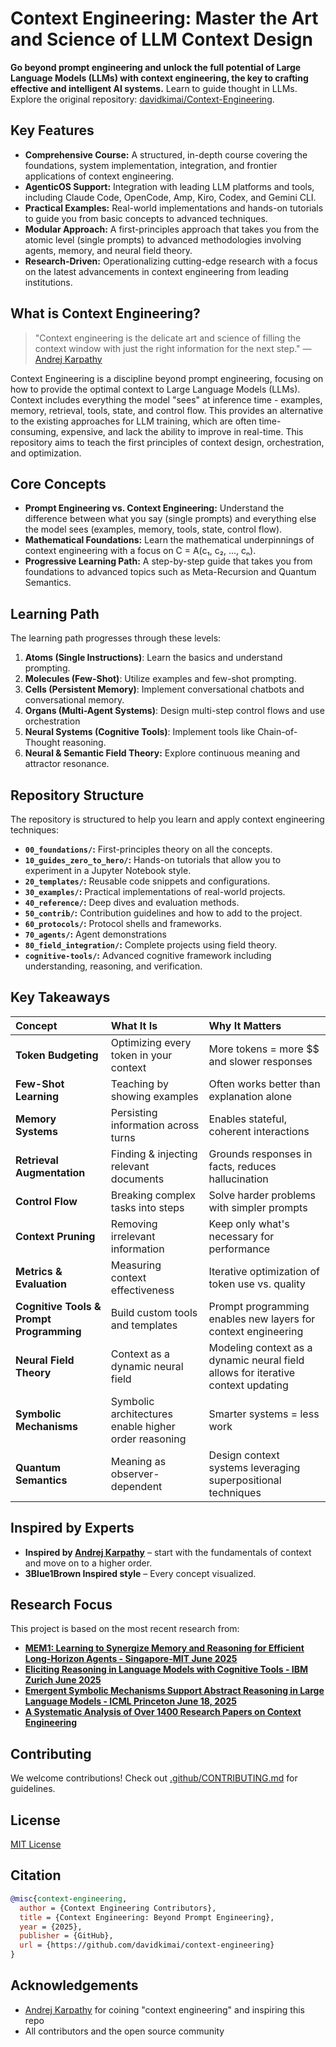 # Context Engineering: Master the Art and Science of LLM Context Design

**Go beyond prompt engineering and unlock the full potential of Large Language Models (LLMs) with context engineering, the key to crafting effective and intelligent AI systems.** Learn to guide thought in LLMs. Explore the original repository: [davidkimai/Context-Engineering](https://github.com/davidkimai/Context-Engineering).

## Key Features

*   **Comprehensive Course:** A structured, in-depth course covering the foundations, system implementation, integration, and frontier applications of context engineering.
*   **AgenticOS Support:** Integration with leading LLM platforms and tools, including Claude Code, OpenCode, Amp, Kiro, Codex, and Gemini CLI.
*   **Practical Examples:** Real-world implementations and hands-on tutorials to guide you from basic concepts to advanced techniques.
*   **Modular Approach:** A first-principles approach that takes you from the atomic level (single prompts) to advanced methodologies involving agents, memory, and neural field theory.
*   **Research-Driven:** Operationalizing cutting-edge research with a focus on the latest advancements in context engineering from leading institutions.

## What is Context Engineering?

> "Context engineering is the delicate art and science of filling the context window with just the right information for the next step." — [Andrej Karpathy](https://x.com/karpathy/status/1937902205765607626)

Context Engineering is a discipline beyond prompt engineering, focusing on how to provide the optimal context to Large Language Models (LLMs). Context includes everything the model "sees" at inference time - examples, memory, retrieval, tools, state, and control flow. This provides an alternative to the existing approaches for LLM training, which are often time-consuming, expensive, and lack the ability to improve in real-time. This repository aims to teach the first principles of context design, orchestration, and optimization.

## Core Concepts

*   **Prompt Engineering vs. Context Engineering:** Understand the difference between what you say (single prompts) and everything else the model sees (examples, memory, tools, state, control flow).
*   **Mathematical Foundations:** Learn the mathematical underpinnings of context engineering with a focus on C = A(c₁, c₂, ..., cₙ).
*   **Progressive Learning Path:** A step-by-step guide that takes you from foundations to advanced topics such as Meta-Recursion and Quantum Semantics.

## Learning Path

The learning path progresses through these levels:

1.  **Atoms (Single Instructions)**: Learn the basics and understand prompting.
2.  **Molecules (Few-Shot)**: Utilize examples and few-shot prompting.
3.  **Cells (Persistent Memory)**: Implement conversational chatbots and conversational memory.
4.  **Organs (Multi-Agent Systems)**: Design multi-step control flows and use orchestration
5.  **Neural Systems (Cognitive Tools)**: Implement tools like Chain-of-Thought reasoning.
6.  **Neural & Semantic Field Theory:** Explore continuous meaning and attractor resonance.

## Repository Structure

The repository is structured to help you learn and apply context engineering techniques:

*   **`00_foundations/`:** First-principles theory on all the concepts.
*   **`10_guides_zero_to_hero/`:** Hands-on tutorials that allow you to experiment in a Jupyter Notebook style.
*   **`20_templates/`:** Reusable code snippets and configurations.
*   **`30_examples/`:** Practical implementations of real-world projects.
*   **`40_reference/`:** Deep dives and evaluation methods.
*   **`50_contrib/`:** Contribution guidelines and how to add to the project.
*   **`60_protocols/`:** Protocol shells and frameworks.
*   **`70_agents/`:** Agent demonstrations
*   **`80_field_integration/`:** Complete projects using field theory.
*   **`cognitive-tools/`:**  Advanced cognitive framework including understanding, reasoning, and verification.

## Key Takeaways

| Concept                   | What It Is                                      | Why It Matters                                     |
| :------------------------ | :---------------------------------------------- | :------------------------------------------------- |
| **Token Budgeting**       | Optimizing every token in your context          | More tokens = more $$ and slower responses         |
| **Few-Shot Learning**     | Teaching by showing examples                   | Often works better than explanation alone          |
| **Memory Systems**        | Persisting information across turns           | Enables stateful, coherent interactions             |
| **Retrieval Augmentation** | Finding & injecting relevant documents         | Grounds responses in facts, reduces hallucination |
| **Control Flow**          | Breaking complex tasks into steps              | Solve harder problems with simpler prompts          |
| **Context Pruning**       | Removing irrelevant information               | Keep only what's necessary for performance         |
| **Metrics & Evaluation**  | Measuring context effectiveness                | Iterative optimization of token use vs. quality    |
| **Cognitive Tools & Prompt Programming** | Build custom tools and templates    | Prompt programming enables new layers for context engineering |
| **Neural Field Theory**   | Context as a dynamic neural field             | Modeling context as a dynamic neural field allows for iterative context updating |
| **Symbolic Mechanisms** | Symbolic architectures enable higher order reasoning | Smarter systems = less work |
| **Quantum Semantics** |  Meaning as observer-dependent  | Design context systems leveraging superpositional techniques |

## Inspired by Experts

*   **Inspired by [Andrej Karpathy](https://x.com/karpathy/status/1937902205765607626)** – start with the fundamentals of context and move on to a higher order.
*   **3Blue1Brown Inspired style** – Every concept visualized.

## Research Focus

This project is based on the most recent research from:

*   **[MEM1: Learning to Synergize Memory and Reasoning for Efficient Long-Horizon Agents - Singapore-MIT June 2025](https://www.arxiv.org/pdf/2506.15841)**
*   **[Eliciting Reasoning in Language Models with Cognitive Tools - IBM Zurich June 2025](https://www.arxiv.org/pdf/2506.12115)**
*   **[Emergent Symbolic Mechanisms Support Abstract Reasoning in Large Language Models - ICML Princeton June 18, 2025](https://openreview.net/forum?id=y1SnRPDWx4)**
*   **[A Systematic Analysis of Over 1400 Research Papers on Context Engineering](https://arxiv.org/pdf/2507.13334)**

## Contributing

We welcome contributions! Check out [.github/CONTRIBUTING.md](.github/CONTRIBUTING.md) for guidelines.

## License

[MIT License](LICENSE)

## Citation

```bibtex
@misc{context-engineering,
  author = {Context Engineering Contributors},
  title = {Context Engineering: Beyond Prompt Engineering},
  year = {2025},
  publisher = {GitHub},
  url = {https://github.com/davidkimai/context-engineering}
}
```

## Acknowledgements

- [Andrej Karpathy](https://x.com/karpathy/status/1937902205765607626) for coining "context engineering" and inspiring this repo
- All contributors and the open source community